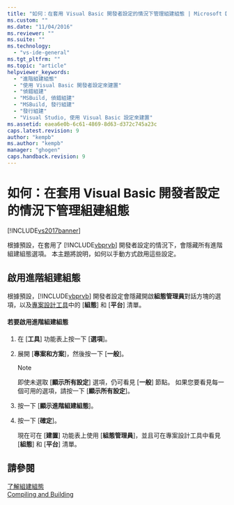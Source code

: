```yaml
---
title: "如何：在套用 Visual Basic 開發者設定的情況下管理組建組態 | Microsoft Docs"
ms.custom: ""
ms.date: "11/04/2016"
ms.reviewer: ""
ms.suite: ""
ms.technology: 
  - "vs-ide-general"
ms.tgt_pltfrm: ""
ms.topic: "article"
helpviewer_keywords: 
  - "進階組建組態"
  - "使用 Visual Basic 開發者設定來建置"
  - "偵錯組建"
  - "MSBuild, 偵錯組建"
  - "MSBuild, 發行組建"
  - "發行組建"
  - "Visual Studio, 使用 Visual Basic 設定來建置"
ms.assetid: eaea6e0b-6c61-4869-8d63-d372c745a23c
caps.latest.revision: 9
author: "kempb"
ms.author: "kempb"
manager: "ghogen"
caps.handback.revision: 9
---
```

# 如何：在套用 Visual Basic 開發者設定的情況下管理組建組態
[!INCLUDE[vs2017banner](../code-quality/includes/vs2017banner.md)]

根據預設，在套用了 [!INCLUDE[vbprvb](../code-quality/includes/vbprvb_md.md)] 開發者設定的情況下，會隱藏所有進階組建組態選項。  本主題將說明，如何以手動方式啟用這些設定。  
  
## 啟用進階組建組態  
 根據預設，[!INCLUDE[vbprvb](../code-quality/includes/vbprvb_md.md)] 開發者設定會隱藏開啟**組態管理員**對話方塊的選項，以及[專案設計工具](http://msdn.microsoft.com/zh-tw/898dd854-c98d-430c-ba1b-a913ce3c73d7)中的 \[**組態**\] 和 \[**平台**\] 清單。  
  
#### 若要啟用進階組建組態  
  
1.  在 \[**工具**\] 功能表上按一下 \[**選項**\]。  
  
2.  展開 \[**專案和方案**\]，然後按一下 \[**一般**\]。  
  
    > [!NOTE]
    >  即使未選取 \[**顯示所有設定**\] 選項，仍可看見 \[**一般**\] 節點。  如果您要看見每一個可用的選項，請按一下 \[**顯示所有設定**\]。  
  
3.  按一下 \[**顯示進階組建組態**\]。  
  
4.  按一下 \[**確定**\]。  
  
     現在可在 \[**建置**\] 功能表上使用 \[**組態管理員**\]，並且可在專案設計工具中看見 \[**組態**\] 和 \[**平台**\] 清單。  
  
## 請參閱  
 [了解組建組態](../ide/understanding-build-configurations.md)   
 [Compiling and Building](../ide/compiling-and-building-in-visual-studio.md)